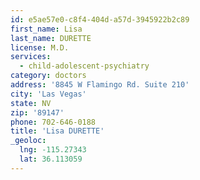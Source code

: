```yaml
---
id: e5ae57e0-c8f4-404d-a57d-3945922b2c89
first_name: Lisa
last_name: DURETTE
license: M.D.
services:
  - child-adolescent-psychiatry
category: doctors
address: '8845 W Flamingo Rd. Suite 210'
city: 'Las Vegas'
state: NV
zip: '89147'
phone: 702-646-0188
title: 'Lisa DURETTE'
_geoloc:
  lng: -115.27343
  lat: 36.113059
---
```

